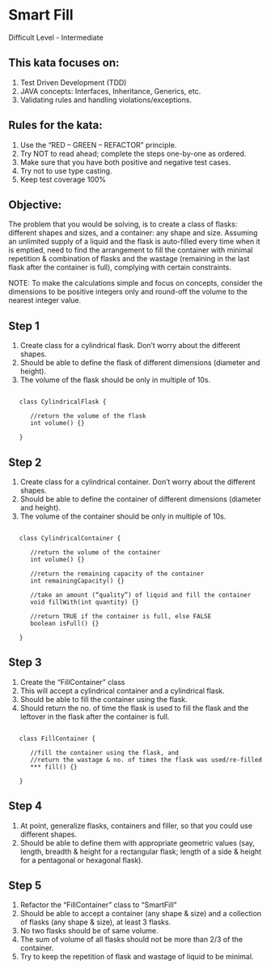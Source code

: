 # Smart Fill

Difficult Level - Intermediate

## This kata focuses on:
1) Test Driven Development (TDD)
2) JAVA concepts: Interfaces, Inheritance, Generics, etc.
3) Validating rules and handling violations/exceptions.

## Rules for the kata:
1) Use the “RED – GREEN – REFACTOR” principle.
2) Try NOT to read ahead; complete the steps one-by-one as ordered.
3) Make sure that you have both positive and negative test cases.
4) Try not to use type casting.
5) Keep test coverage 100%

## Objective:
The problem that you would be solving, is to create a class of flasks: different shapes and sizes, and a container: any shape and size. Assuming an unlimited supply of a liquid and the flask is auto-filled every time when it is emptied, need to find the arrangement to fill the container with minimal repetition & combination of flasks and the wastage (remaining in the last flask after the container is full), complying with certain constraints.

NOTE: To make the calculations simple and focus on concepts, consider the dimensions to be positive integers only and round-off the volume to the nearest integer value.

## Step 1
1) Create class for a cylindrical flask. Don’t worry about the different shapes.
2) Should be able to define the flask of different dimensions (diameter and height).
3) The volume of the flask should be only in multiple of 10s.

<pre><code>
   class CylindricalFlask {

      //return the volume of the flask
      int volume() {}

   }
</code></pre>

## Step 2
1) Create class for a cylindrical container. Don’t worry about the different shapes.
2) Should be able to define the container of different dimensions (diameter and height).
3) The volume of the container should be only in multiple of 10s.

<pre><code>
   class CylindricalContainer {

      //return the volume of the container
      int volume() {}

      //return the remaining capacity of the container
      int remainingCapacity() {}

      //take an amount (“quality”) of liquid and fill the container
      void fillWith(int quantity) {}

      //return TRUE if the container is full, else FALSE
      boolean isFull() {}

   }
</code></pre>

## Step 3
1) Create the “FillContainer” class
2) This will accept a cylindrical container and a cylindrical flask.
3) Should be able to fill the container using the flask.
4) Should return the no. of time the flask is used to fill the flask and the leftover in the flask after the container is full.

<pre><code>
   class FillContainer {

      //fill the container using the flask, and
      //return the wastage & no. of times the flask was used/re-filled
      *** fill() {}

   }
</code></pre>

## Step 4
1) At point, generalize flasks, containers and filler, so that you could use different shapes.
2) Should be able to define them with appropriate geometric values (say, length, breadth & height for a rectangular flask; length of a side & height for a pentagonal or hexagonal flask).

## Step 5
1) Refactor the “FillContainer” class to “SmartFill”
2) Should be able to accept a container (any shape & size) and a collection of flasks (any shape & size), at least 3 flasks.
3) No two flasks should be of same volume.
4) The sum of volume of all flasks should not be more than 2/3 of the container.
5) Try to keep the repetition of flask and wastage of liquid to be minimal.
